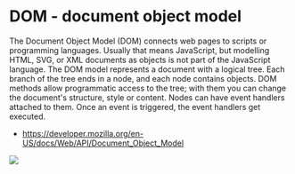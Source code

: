 # DOM - document object model

The Document Object Model (DOM) connects web pages to scripts or programming languages. Usually that means JavaScript, but modelling HTML, SVG, or XML documents as objects is not part of the JavaScript language. The DOM model represents a document with a logical tree. Each branch of the tree ends in a node, and each node contains objects. DOM methods allow programmatic access to the tree; with them you can change the document's structure, style or content. Nodes can have event handlers attached to them. Once an event is triggered, the event handlers get executed.
* https://developer.mozilla.org/en-US/docs/Web/API/Document_Object_Model

<img src="http://rigacoding.lv/wp-content/uploads/2017/08/RigaLogo.png">